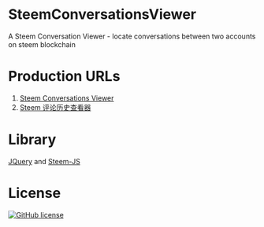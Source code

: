 # SteemConversationsViewer
A Steem Conversation Viewer - locate conversations between two accounts on steem blockchain

# Production URLs
1. [Steem Conversations Viewer](https://steemyy.com/steem-conversations/)
2. [Steem 评论历史查看器](https://steemyy.com/steem-conversations-viewer/)

# Library
[JQuery](https://jquery.com/) and [Steem-JS](https://github.com/steemit/steem-js)

# License
[![GitHub license](https://img.shields.io/badge/license-GPL-blue.svg)](https://github.com/DoctorLai/SteemConversationsViewer/blob/master/LICENSE)
